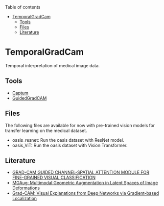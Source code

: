 Table of contents
- [TemporalGradCam](#temporalgradcam)
  - [Tools](#tools)
  - [Files](#files)
  - [Literature](#literature)

# TemporalGradCam
Temporal interpretation of medical image data.

## Tools 
* [Captum](https://captum.ai/)
* [GuidedGradCAM](https://github.com/fitushar/3D-GuidedGradCAM-for-Medical-Imaging)

## Files

The following files are available for now with pre-trained vision models for transfer learning on the medical dataset.

* oasis_resnet: Run the oasis dataset with ResNet model.
* oasis_ViT: Run the oasis dataset with Vision Transformer.

## Literature

* [GRAD-CAM GUIDED CHANNEL-SPATIAL ATTENTION MODULE FOR FINE-GRAINED VISUAL CLASSIFICATION](https://ieeexplore.ieee.org/iel7/9596063/9596068/09596481.pdf)
* [MGAug: Multimodal Geometric Augmentation in Latent Spaces of Image Deformations](https://arxiv.org/pdf/2312.13440.pdf)
* [Grad-CAM: Visual Explanations from Deep Networks via Gradient-based Localization](https://arxiv.org/pdf/1610.02391.pdf)